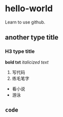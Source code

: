 # hello-world
Learn to use github.
## another type title
### H3 type title
**bold txt**
*italicized text*

1. 写代码
2. 练毛笔字

- 看小说
- 游泳

`code`
---
